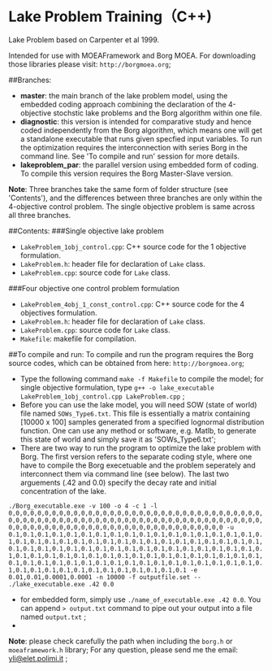 Lake Problem Training（C++)
===========
Lake Problem based on Carpenter et al 1999.

Intended for use with MOEAFramework and Borg MOEA. For downloading those libraries please visit: `http://borgmoea.org`;

##Branches: 
* **master**: the main branch of the lake problem model, using the embedded coding approach combining the declaration of the 4-objective stochstic lake problems and the Borg algorithm within one file. 
* **diagnostic**: this version is intended for comparative study and hence coded independently from the Borg algorithm, which means one will get a standalone executable that runs given specfied input variables. To run the optimization requires the interconnection with series Borg in the command line. See 'To compile and run' session for more details.
* **lakeproblem_par**: the parallel version using embedded form of coding. To compile this version requires the Borg Master-Slave version. 

**Note**: 
Three branches take the same form of folder structure (see 'Contents'), and the differences between three branches are only within the 4-objective control problem. The single objective problem is same across all three branches. 

##Contents:
###Single objective lake problem
* `LakeProblem_1obj_control.cpp`: C++ source code for the 1 objective formulation.
* `LakeProblem.h`: header file for declaration of `Lake` class.
* `LakeProblem.cpp`: source code for `Lake` class.

###Four objective one control problem formulation
* `LakeProblem_4obj_1_const_control.cpp`: C++ source code for the 4 objectives formulation.
* `LakeProblem.h`: header file for declaration of `Lake` class.
* `LakeProblem.cpp`: source code for `Lake` class. 
* `Makefile`: makefile for compilation. 

##To compile and run:
To compile and run the program requires the Borg source codes, which can be obtained from here: `http://borgmoea.org`;

* Type the following command `make -f Makefile` to compile the model; for single objective formulation, type `g++ -o lake_executable LakeProblem_1obj_control.cpp LakeProblem.cpp` ;
* Before you can use the lake model, you will need SOW (state of world) file named `SOWs_Type6.txt`.  This file is essentially a matrix containing [10000 x 100] samples generated from a specified lognormal distribution function. One can use any method or software, e.g. Matlb, to generate this state of world and simply save it as 'SOWs_Type6.txt';
* There are two way to run the program to optimize the lake problem with Borg. The first version refers to the separate coding style, where one have to compile the Borg execetuable and the problem seperately and interconnect them via command line (see below). The last two arguements (.42 and 0.0) specify the decay rate and initial concentration of the lake.

`./Borg_executable.exe -v 100 -o 4 -c 1 -l 0,0,0,0,0,0,0,0,0,0,0,0,0,0,0,0,0,0,0,0,0,0,0,0,0,0,0,0,0,0,0,0,0,0,0,0,0,0,0,0,0,0,0,0,0,0,0,0,0,0,0,0,0,0,0,0,0,0,0,0,0,0,0,0,0,0,0,0,0,0,0,0,0,0,0,0,0,0,0,0,0,0,0,0,0,0,0,0,0,0,0,0,0,0,0,0,0,0,0,0 -u 0.1,0.1,0.1,0.1,0.1,0.1,0.1,0.1,0.1,0.1,0.1,0.1,0.1,0.1,0.1,0.1,0.1,0.1,0.1,0.1,0.1,0.1,0.1,0.1,0.1,0.1,0.1,0.1,0.1,0.1,0.1,0.1,0.1,0.1,0.1,0.1,0.1,0.1,0.1,0.1,0.1,0.1,0.1,0.1,0.1,0.1,0.1,0.1,0.1,0.1,0.1,0.1,0.1,0.1,0.1,0.1,0.1,0.1,0.1,0.1,0.1,0.1,0.1,0.1,0.1,0.1,0.1,0.1,0.1,0.1,0.1,0.1,0.1,0.1,0.1,0.1,0.1,0.1,0.1,0.1,0.1,0.1,0.1,0.1,0.1,0.1,0.1,0.1,0.1,0.1,0.1,0.1,0.1,0.1,0.1,0.1,0.1,0.1,0.1,0.1 -e 0.01,0.01,0.0001,0.0001 -n 10000 -f outputfile.set -- ./lake_executable.exe .42 0.0`

* for embedded form, simply use `./name_of_executable.exe .42 0.0`. You can append `> output.txt` command to pipe out your output into a file named `output.txt` ;
* 
**Note**: please check carefully the path when including the `borg.h` or `moeaframework.h` library; For any question, please send me the email: yli@elet.polimi.it ;
